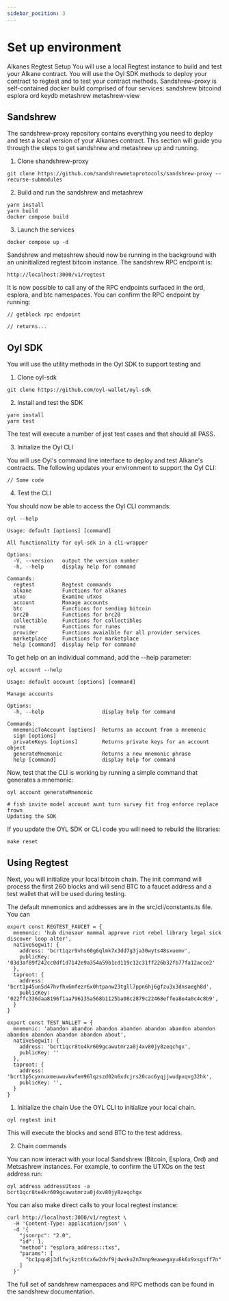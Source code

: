 ```yaml
---
sidebar_position: 3
---
```


# Set up environment

Alkanes Regtest Setup
You will use a local Regtest instance to build and test your Alkane contract. 
You will use the Oyl SDK methods to deploy your contract to regtest and to test your contract methods.
Sandshrew-proxy is self-contained docker build comprised of four services:
sandshrew
bitcoind
esplora
ord
keydb
metashrew
metashrew-view

## Sandshrew
The sandshrew-proxy repository contains everything you need to deploy and test a local version of your Alkanes contract. This section will guide you through the steps to get sandshrew and metashrew up and running.

1. Clone shandshrew-proxy

```
git clone https://github.com/sandshrewmetaprotocols/sandshrew-proxy --recurse-submodules
```

2. Build and run the sandshrew and metashrew

```
yarn install  
yarn build  
docker compose build 
```

3. Launch the services

```
docker compose up -d
```

Sandshrew and metashrew should now be running in the background with an uninitialized regtest bitcoin instance. The sandshrew RPC endpoint is:

```
http://localhost:3000/v1/regtest
```

It is now possible to call any of the RPC endpoints surfaced in the ord, esplora, and btc namespaces. 
You can confirm the RPC endpoint by running:

```
// getblock rpc endpoint

// returns...
```

##  Oyl SDK

You will use the utility methods in the Oyl SDK to support testing and 

1. Clone oyl-sdk

```
git clone https://github.com/oyl-wallet/oyl-sdk
```

2. Install and test the SDK

```
yarn install
yarn test
```

The test will execute a number of jest test cases and that should all PASS.

3. Initialize the Oyl CLI

You will use Oyl's command line interface to deploy and test Alkane's contracts. The following updates your environment to support the Oyl CLI:

```
// Some code
```

4. Test the CLI

You should now be able to access the Oyl CLI commands:

```
oyl --help

Usage: default [options] [command]

All functionality for oyl-sdk in a cli-wrapper

Options:
  -V, --version   output the version number
  -h, --help      display help for command

Commands:
  regtest         Regtest commands
  alkane          Functions for alkanes
  utxo            Examine utxos
  account         Manage accounts
  btc             Functions for sending bitcoin
  brc20           Functions for brc20
  collectible     Functions for collectibles
  rune            Functions for runes
  provider        Functions avaialble for all provider services
  marketplace     Functions for marketplace
  help [command]  display help for command
```

To get help on an individual command, add the --help parameter:

```
oyl account --help

Usage: default account [options] [command]

Manage accounts

Options:
  -h, --help                   display help for command

Commands:
  mnemonicToAccount [options]  Returns an account from a mnemonic
  sign [options]
  privateKeys [options]        Returns private keys for an account object
  generateMnemonic             Returns a new mnemonic phrase
  help [command]               display help for command
```

Now, test that the CLI is working by running a simple command that generates a mnemonic:

```
oyl account generateMnemonic

# fish invite model account aunt turn survey fit frog enforce replace frown
Updating the SDK
```

If you update the OYL SDK or CLI code you will need to rebuild the libraries:

```
make reset
```

## Using Regtest

Next, you will initialize your local bitcoin chain. The init command will process the first 260 blocks and will send BTC to a faucet address and a test wallet that will be used during testing. 

The default mnemonics and addresses are in the src/cli/constants.ts file. You can 

```
export const REGTEST_FAUCET = {
  mnemonic: 'hub dinosaur mammal approve riot rebel library legal sick discover loop alter',
  nativeSegwit: {
    address: 'bcrt1qzr9vhs60g6qlmk7x3dd7g3ja30wyts48sxuemv',
    publicKey: '03d3af89f242cc0df1d7142e9a354a59b1cd119c12c31ff226b32fb77fa12acce2'
  },
  taproot: {
    address: 'bcrt1p45un5d47hvfhx6mfezr6x0htpanw23tgll7ppn6hj6gfzu3x3dnsaegh8d',
    publicKey: '022ffc336daa8196f1aa796135a568b1125ba08c2879c22468effea8e4a0c4c8b9',
  }
}

export const TEST_WALLET = {
  mnemonic: 'abandon abandon abandon abandon abandon abandon abandon abandon abandon abandon abandon about',
  nativeSegwit: {
    address: 'bcrt1qcr8te4kr609gcawutmrza0j4xv80jy8zeqchgx',
    publicKey: ''
  },
  taproot: {
    address: 'bcrt1p5cyxnuxmeuwuvkwfem96lqzszd02n6xdcjrs20cac6yqjjwudpxqvg32hk',
    publicKey: '',
  }
}
```

1. Initialize the chain
Use the OYL CLI to initialize your local chain.

```
oyl regtest init
```

This will execute the blocks and send BTC to the test address. 

2. Chain commands

You can now interact with your local Sandshrew (Bitcoin, Esplora, Ord) and Metsashrew instances.
For example, to confirm the UTXOs on the test address run:

```
oyl address addressUtxos -a bcrt1qcr8te4kr609gcawutmrza0j4xv80jy8zeqchgx
```

You can also make direct calls to your local regtest instance:

```
curl http://localhost:3000/v1/regtest \
  -H 'Content-Type: application/json' \
  -d '{
    "jsonrpc": "2.0", 
    "id": 1, 
    "method": "esplora_address::txs",
    "params": [
      "bc1pqu8j3dlfwjkzt6tcx6w2dvf9j4wxku2n7mnp9eawegayu6k6x9xsgsff7n"
    ]
  }'
```

The full set of sandshrew namespaces and RPC methods can be found in the sandshrew documentation.
